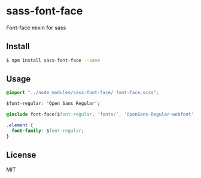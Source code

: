 # sass-font-face
Font-face mixin for sass

## Install

```bash
$ npm install sass-font-face --save
```

## Usage

```css
@import "../node_modules/sass-font-face/_font-face.scss";

$font-regular: 'Open Sans Regular';

@include font-face($font-regular, 'fonts/', 'OpenSans-Regular-webfont', 'open_sansregular');

.element {
  font-family: $font-regular;
}

```

## License

MIT